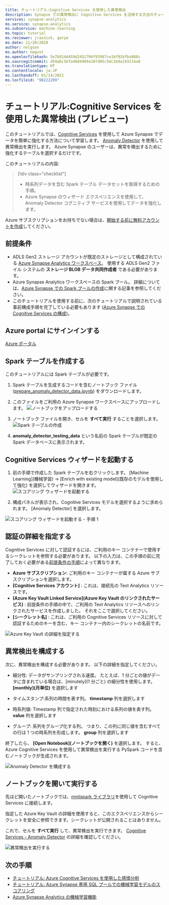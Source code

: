 ```yaml
---
title: チュートリアル:Cognitive Services を使用した異常検出
description: Synapse での異常検出に Cognitive Services を活用する方法のチュートリアル
services: synapse-analytics
ms.service: synapse-analytics
ms.subservice: machine-learning
ms.topic: tutorial
ms.reviewer: jrasnick, garye
ms.date: 11/20/2020
author: nelgson
ms.author: negust
ms.openlocfilehash: 5e7b914d459d2452704f93987ce1bf91bfba988c
ms.sourcegitcommit: d59abc5bfad604909a107d05c5dc1b9a193214a8
ms.translationtype: HT
ms.contentlocale: ja-JP
ms.lasthandoff: 01/14/2021
ms.locfileid: "98222209"
---
```

# <a name="tutorial-anomaly-detection-with-cognitive-services-preview"></a>チュートリアル:Cognitive Services を使用した異常検出 (プレビュー)

このチュートリアルでは、[Cognitive Services](../../cognitive-services/index.yml) を使用して Azure Synapse でデータを簡単に強化する方法について学習します。 [Anomaly Detector](../../cognitive-services/anomaly-detector/index.yml) を使用して異常検出を実行します。 Azure Synapse のユーザーは、異常を検出するために強化するテーブルを選択するだけです。

このチュートリアルの内容:

> [!div class="checklist"]
> - 時系列データを含む Spark テーブル データセットを取得するための手順。
> - Azure Synapse のウィザード エクスペリエンスを使用して、Anomaly Detector コグニティブ サービスを使用してデータを強化します。

Azure サブスクリプションをお持ちでない場合は、[開始する前に無料アカウントを作成](https://azure.microsoft.com/free/)してください。

## <a name="prerequisites"></a>前提条件

- ADLS Gen2 ストレージ アカウントが既定のストレージとして構成されている [Azure Synapse Analytics ワークスペース](../get-started-create-workspace.md)。 使用する ADLS Gen2 ファイル システムの **ストレージ BLOB データ共同作成者** である必要があります。
- Azure Synapse Analytics ワークスペースの Spark プール。 詳細については、[Azure Synapse での Spark プールの作成](../quickstart-create-sql-pool-studio.md)に関する記事を参照してください。
- このチュートリアルを使用する前に、次のチュートリアルで説明されている事前構成手順を完了している必要もあります ([Azure Synapse での Cognitive Services の構成](tutorial-configure-cognitive-services-synapse.md))。

## <a name="sign-in-to-the-azure-portal"></a>Azure portal にサインインする

[Azure ポータル](https://portal.azure.com/)

## <a name="create-a-spark-table"></a>Spark テーブルを作成する

このチュートリアルには Spark テーブルが必要です。

1. Spark テーブルを生成するコードを含むノートブック ファイル ([prepare_anomaly_detector_data.ipynb](https://go.microsoft.com/fwlink/?linkid=2149577)) をダウンロードします。

1. このファイルをご利用の Azure Synapse ワークスペースにアップロードします。
![ノートブックをアップロードする](media/tutorial-cognitive-services/tutorial-cognitive-services-anomaly-00a.png)

1. ノートブック ファイルを開き、セルを **すべて実行** することを選択します。
![Spark テーブルの作成](media/tutorial-cognitive-services/tutorial-cognitive-services-anomaly-00b.png)

1. **anomaly_detector_testing_data** という名前の Spark テーブルが既定の Spark データベースに表示されます。

## <a name="launch-cognitive-services-wizard"></a>Cognitive Services ウィザードを起動する

1. 前の手順で作成した Spark テーブルを右クリックします。 [Machine Learning]\(機械学習\) -> [Enrich with existing model]\(既存のモデルを使用して強化\) を選択してウィザードを開きます。
![スコアリング ウィザードを起動する](media/tutorial-cognitive-services/tutorial-cognitive-services-anomaly-00g.png)

2. 構成パネルが表示され、Cognitive Services モデルを選択するように求められます。 [Anomaly Detector] を選択します。

![スコアリング ウィザードを起動する - 手順 1](media/tutorial-cognitive-services/tutorial-cognitive-services-anomaly-00c.png)

## <a name="provide-authentication-details"></a>認証の詳細を指定する

Cognitive Services に対して認証するには、ご利用のキー コンテナーで使用するシークレットを参照する必要があります。 以下の入力は、この手順の前に完了しておく必要がある[前提条件の手順](tutorial-configure-cognitive-services-synapse.md)によって異なります。

- **Azure サブスクリプション**: ご利用のキー コンテナーが属する Azure サブスクリプションを選択します。
- **[Cognitive Services アカウント]** : これは、接続先の Text Analytics リソースです。
- **[Azure Key Vault Linked Service]\(Azure Key Vault のリンクされたサービス\)** : 前提条件の手順の中で、ご利用の Text Analytics リソースへのリンクされたサービスを作成しました。 それをここで選択してください。
- **[シークレット名]** : これは、ご利用の Cognitive Services リソースに対して認証するためのキーを含む、キー コンテナー内のシークレットの名前です。

![Azure Key Vault の詳細を指定する](media/tutorial-cognitive-services/tutorial-cognitive-services-anomaly-00d.png)

## <a name="configure-anomaly-detection"></a>異常検出を構成する

次に、異常検出を構成する必要があります。 以下の詳細を指定してください。

- 細分性: データがサンプリングされる速度。 たとえば、1 分ごとの値がデータに含まれている場合は、[minutely]\(1 分ごと\) の細分性を使用します。 **[monthly]\(月単位\)** を選択します 

- タイムスタンプ:系列の時間を表す列。 **timestamp** 列を選択します

- 時系列値: Timestamp 列で指定された時刻における系列の値を表す列。 **value** 列を選択します

- グループ: 系列をグループ化する列。 つまり、この列に同じ値を含むすべての行は 1 つの時系列を形成します。 **group** 列を選択します

終了したら、 **[Open Notebook]\(ノートブックを開く\)** を選択します。 すると、Azure Cognitive Services を使用して異常検出を実行する PySpark コードを含むノートブックが生成されます。

![Anomaly Detector を構成する](media/tutorial-cognitive-services/tutorial-cognitive-services-anomaly-00e.png)

## <a name="open-notebook-and-run"></a>ノートブックを開いて実行する

先ほど開いたノートブックでは、[mmlspark ライブラリ](https://github.com/Azure/mmlspark)を使用して Cognitive Services に接続します。

指定した Azure Key Vault の詳細を使用すると、このエクスペリエンスからシークレットを安全に参照できます。シークレットが公開されることはありません。

これで、セルを **すべて実行** して、異常検出を実行できます。 [Cognitive Services - Anomaly Detector](../../cognitive-services/anomaly-detector/index.yml) の詳細を確認してください。

![異常検出を実行する](media/tutorial-cognitive-services/tutorial-cognitive-services-anomaly-00f.png)

## <a name="next-steps"></a>次の手順

- [チュートリアル: Azure Cognitive Services を使用した感情分析](tutorial-cognitive-services-sentiment.md)
- [チュートリアル: Azure Synapse 専用 SQL プールでの機械学習モデルのスコアリング](tutorial-sql-pool-model-scoring-wizard.md)
- [Azure Synapse Analytics の機械学習機能](what-is-machine-learning.md)